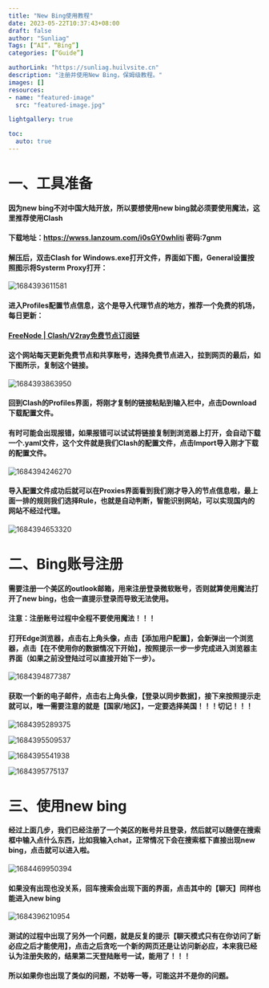```yaml
---
title: "New Bing使用教程"
date: 2023-05-22T10:37:43+08:00
draft: false
author: "Sunliag"
Tags: [“AI”，“Bing”] 
categories: [“Guide”]

authorLink: "https://sunliag.huilvsite.cn"
description: "注册并使用New Bing，保姆级教程。"
images: []
resources:
- name: "featured-image"
  src: "featured-image.jpg"

lightgallery: true

toc:
  auto: true
---
```

<script src="https://utteranc.es/client.js"
repo="liangyuanpeng/liangyuanpeng.github.io"
issue-term="title"
theme="github-light"
crossorigin="anonymous"
async>
</script>
# 一、工具准备

#### 因为new bing不对中国大陆开放，所以要想使用new bing就必须要使用魔法，这里推荐使用Clash

#### 下载地址：https://wwss.lanzoum.com/i0sGY0whliti      密码:7gnm

#### 解压后，双击Clash for Windows.exe打开文件，界面如下图，General设置按照图示将Systerm Proxy打开：

![1684393611581](https://cdnjson.com/images/2023/05/22/1684393611581.png)

#### 进入Profiles配置节点信息，这个是导入代理节点的地方，推荐一个免费的机场，每日更新：

#### [FreeNode | Clash/V2ray免费节点订阅链](https://freenode.me/)

#### 这个网站每天更新免费节点和共享账号，选择免费节点进入，拉到网页的最后，如下图所示，复制这个链接。
![1684393863950](https://cdnjson.com/images/2023/05/22/1684393863950.png)

#### 回到Clash的Profiles界面，将刚才复制的链接粘贴到输入栏中，点击Download下载配置文件。

#### 有时可能会出现报错，如果报错可以试试将链接复制到浏览器上打开，会自动下载一个.yaml文件，这个文件就是我们Clash的配置文件，点击Import导入刚才下载的配置文件。

![1684394246270](https://cdnjson.com/images/2023/05/22/1684394246270.png)

#### 导入配置文件成功后就可以在Proxies界面看到我们刚才导入的节点信息啦，最上面一排的规则我们选择Rule，也就是自动判断，智能识别网站，可以实现国内的网站不经过代理。

![1684394653320](https://cdnjson.com/images/2023/05/22/1684394653320.png)

# 二、Bing账号注册

#### 需要注册一个美区的outlook邮箱，用来注册登录微软账号，否则就算使用魔法打开了new bing，也会一直提示登录而导致无法使用。

#### 注意：注册账号过程中全程不要使用魔法！！！

#### 打开Edge浏览器，点击右上角头像，点击【添加用户配置】，会新弹出一个浏览器，点击【在不使用你的数据情况下开始】，按照提示一步一步完成进入浏览器主界面（如果之前没登陆过可以直接开始下一步）。

![1684394877387](https://cdnjson.com/images/2023/05/22/1684394877387.png)

#### 获取一个新的电子邮件，点击右上角头像，【登录以同步数据】，接下来按照提示走就可以，唯一需要注意的就是【国家/地区】，一定要选择美国！！！切记！！！

![1684395289375](https://cdnjson.com/images/2023/05/22/1684395289375.png)

![1684395509537](https://cdnjson.com/images/2023/05/22/1684395509537.png)

![1684395541938](https://cdnjson.com/images/2023/05/22/1684395541938.png)

![1684395775137](https://cdnjson.com/images/2023/05/22/1684395775137.png)

# 三、使用new bing

#### 经过上面几步，我们已经注册了一个美区的账号并且登录，然后就可以随便在搜索框中输入点什么东西，比如我输入chat，正常情况下会在搜索框下直接出现new bing，点击就可以进入啦。

![1684469950394](https://cdnjson.com/images/2023/05/22/1684469950394.png)

#### 如果没有出现也没关系，回车搜索会出现下面的界面，点击其中的【聊天】同样也能进入new bing

![1684396210954](https://cdnjson.com/images/2023/05/22/1684396210954.png)

#### 测试的过程中出现了另外一个问题，就是反复的提示【聊天模式只有在你访问了新必应之后才能使用】，点击之后贪吃一个新的网页还是让访问新必应，本来我已经认为注册失败的，结果第二天登陆账号一试，能用了！！！

#### 所以如果你也出现了类似的问题，不妨等一等，可能这并不是你的问题。

